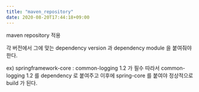 ```yaml
---
title: "maven_repository"
date: 2020-08-20T17:44:18+09:00
---
```


maven repository 적용

각 버전에서 그에 맞는 dependency version 과 dependency module 을 붙여줘야 한다.

ex) springframework-core : common-logging 1.2 가 필수
따라서 common-logging 1.2 를 dependency 로 붙여주고 이후에 spring-core 를 붙여야 정상적으로 build 가 된다.
